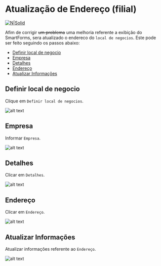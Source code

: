# Atualização de Endereço (filial) #

[![N|Solid](https://wiki.scn.sap.com/wiki/download/attachments/1710/ABAP%20Development.png?version=1&modificationDate=1446673897000&api=v2)](https://www.sap.com/brazil/developer.html)

Afim de corrigir ~~um problema~~ uma melhoria referente a exibição do SmartForms, sera atualizado o endereco do `local de negocios`. Este pode ser feito seguindo os passos abaixo:

* [Definir local de negocio](#definir-local-de-negocio)
* [Empresa](#empresa)
* [Detalhes](#detalhes)
* [Endereço](#endereço)
* [Atualizar Informações](#atualizar-informacoes)

## Definir local de negocio ##

Clique em `Definir local de negocios`.

![alt text](https://uploaddeimagens.com.br/images/002/355/670/original/step-01.png?1568827693)

## Empresa ##

Informar `Empresa`.

![alt text](https://uploaddeimagens.com.br/images/002/355/743/original/step-02.png?1568828480)

## Detalhes ##

Clicar em `Detalhes`.

![alt text](https://uploaddeimagens.com.br/images/002/355/785/original/step-03.png?1568829097)

## Endereço ##

Clicar em `Endereço`.

![alt text](https://uploaddeimagens.com.br/images/002/355/788/original/step-04.png?1568829140)

## Atualizar Informações ##

Atualizar informações referente ao `Endereço`.

![alt text](https://uploaddeimagens.com.br/images/002/355/790/original/step-05.png?1568829177)

